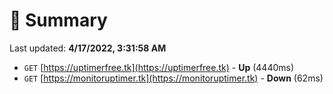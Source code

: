 # 📖 Summary
Last updated: **4/17/2022, 3:31:58 AM**

- `GET` [https://uptimerfree.tk](https://uptimerfree.tk) - **Up** (4440ms)
- `GET` [https://monitoruptimer.tk](https://monitoruptimer.tk) - **Down** (62ms)
